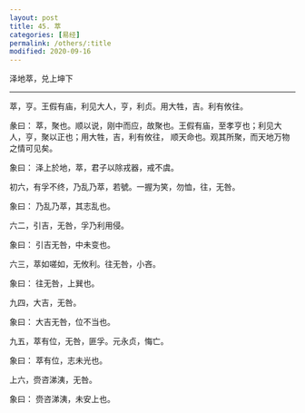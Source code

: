```yaml
---
layout: post
title: 45. 萃
categories: [易经]
permalink: /others/:title
modified: 2020-09-16
---
```


泽地萃，兑上坤下

---

萃，亨。王假有庙，利见大人，亨，利贞。用大牲，吉。利有攸往。

彖曰： 萃，聚也。顺以说，刚中而应，故聚也。王假有庙，至孝亨也；利见大人，亨，聚以正也；用大牲，吉，利有攸往，
顺天命也。观其所聚，而天地万物之情可见矣。

象曰： 泽上於地，萃，君子以除戎器，戒不虞。

初六，有孚不终，乃乱乃萃，若號。一握为笑，勿恤，往，无咎。

象曰： 乃乱乃萃，其志乱也。

六二，引吉，无咎，孚乃利用侵。

象曰： 引吉无咎，中未变也。

六三，萃如嗟如，无攸利。往无咎，小吝。

象曰： 往无咎，上巽也。

九四，大吉，无咎。

象曰： 大吉无咎，位不当也。

九五，萃有位，无咎，匪孚。元永贞，悔亡。

象曰： 萃有位，志未光也。

上六，赍咨涕洟，无咎。

象曰： 赍咨涕洟，未安上也。
